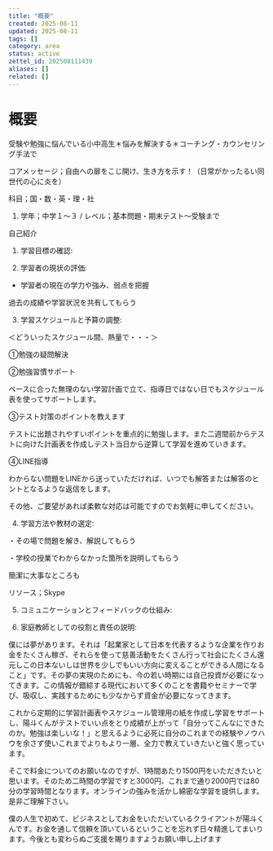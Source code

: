 ```yaml
---
title: "概要"
created: 2025-08-11
updated: 2025-08-11
tags: []
category: area
status: active
zettel_id: 202508111439
aliases: []
related: []
---
```


# 概要

受験や勉強に悩んでいる小中高生＊悩みを解決する＊コーチング・カウンセリング手法で

コアメッセージ；自由への扉をこじ開け、生き方を示す！（日常がかったるい同世代の心に炎を）

科目；国・数・英・理・社

1. 学年；中学１〜３ / レベル；基本問題・期末テスト〜受験まで

自己紹介

1. 学習目標の確認:

2. 学習者の現状の評価:

- 学習者の現在の学力や強み、弱点を把握

過去の成績や学習状況を共有してもらう

3. 学習スケジュールと予算の調整:

＜どういったスケジュール間、熱量で・・・＞

①勉強の疑問解決

②勉強習慣サポート

ペースに合った無理のない学習計画で立て、指導日ではない日でもスケジュール表を使ってサポートします。

③テスト対策のポイントを教えます

テストに出題されやすいポイントを重点的に勉強します。また二週間前からテストに向けた計画表を作成しテスト当日から逆算して学習を進めていきます。

④LINE指導

わからない問題をLINEから送っていただければ、いつでも解答または解答のヒントとなるような返信をします。

その他、ご要望があれば柔軟な対応は可能ですのでお気軽に申してください。

4. 学習方法や教材の選定:

・その場で問題を解き、解説してもらう

・学校の授業でわからなかった箇所を説明してもらう

簡潔に大事なところも

リソース；Skype

5. コミュニケーションとフィードバックの仕組み:

6. 家庭教師としての役割と責任の説明:

僕には夢があります。それは「起業家として日本を代表するような企業を作りお金をたくさん稼ぎ、それらを使って慈善活動をたくさん行って社会にたくさん還元しこの日本ないしは世界を少しでもいい方向に変えることができる人間になること」です。その夢の実現のためにも、今の若い時期には自己投資が必要になってきます。この情報が錯綜する現代において多くのことを書籍やセミナーで学び、吸収し、実践するためにも少なからず資金が必要になってきます。

これから定期的に学習計画表やスケジュール管理用の紙を作成し学習をサポートし、陽斗くんがテストでいい点をとり成績が上がって「自分ってこんなにできたのか。勉強は楽しいな！」と思えるように必死に自分のこれまでの経験やノウハウを余さず使いこれまでよりもより一層、全力で教えていきたいと強く思っています。

そこで料金についてのお願いなのですが、1時間あたり1500円をいただきたいと思います。そのため二時間の学習ですと3000円、これまで通り2000円では80分の学習時間となります。オンラインの強みを活かし綿密な学習を提供します。是非ご理解下さい。

僕の人生で初めて、ビジネスとしてお金をいただいているクライアントが陽斗くんです。お金を通して信頼を頂いているということを忘れず日々精進してまいります。今後とも変わらぬご支援を賜りますようお願い申し上げます